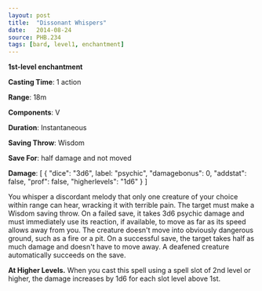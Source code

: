 ```yaml
---
layout: post
title:  "Dissonant Whispers"
date:   2014-08-24
source: PHB.234
tags: [bard, level1, enchantment]
---
```


**1st-level enchantment**

**Casting Time**: 1 action

**Range**: 18m

**Components**: V

**Duration**: Instantaneous

**Saving Throw**: Wisdom

**Save For**: half damage and not moved

**Damage**: [ { "dice": "3d6", label: "psychic", "damagebonus": 0, "addstat": false, "prof": false, "higherlevels": "1d6" } ]

You whisper a discordant melody that only one creature of your choice within range can hear, wracking it with terrible pain. The target must make a Wisdom saving throw. On a failed save, it takes 3d6 psychic damage and must immediately use its reaction, if available, to move as far as its speed allows away from you. The creature doesn't move into obviously dangerous ground, such as a fire or a pit. On a successful save, the target takes half as much damage and doesn't have to move away. A deafened creature automatically succeeds on the save.

**At Higher Levels.** When you cast this spell using a spell slot of 2nd level or higher, the damage increases by 1d6 for each slot level above 1st.